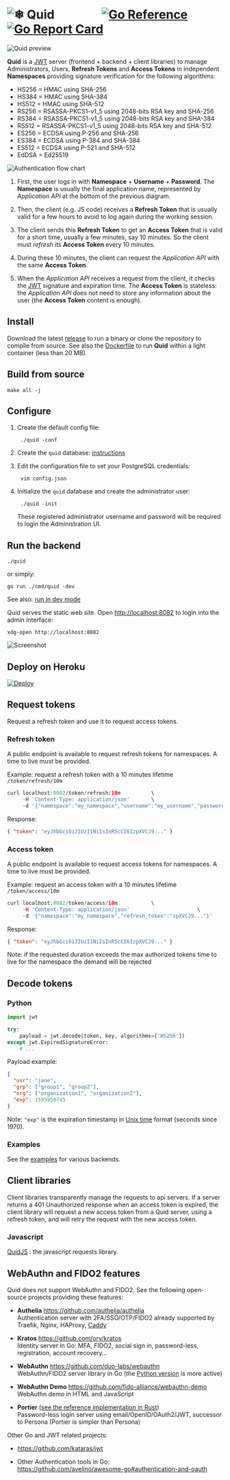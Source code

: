 # ![❄](ui/public/img/logo-2em.svg) Quid &emsp; &emsp; &emsp; [![Go Reference](https://pkg.go.dev/badge/github.com/teal-finance/quid.svg "Go documentation for Quid")](https://pkg.go.dev/github.com/teal-finance/quid) [![Go Report Card](https://goreportcard.com/badge/github.com/teal-finance/quid "Go Report Card for Quid")](https://goreportcard.com/report/github.com/teal-finance/quid)

![Quid preview](ui/public/img/quid-preview.jpg)

**Quid** is a [JWT][jwt] server (frontend + backend + client libraries)
to manage Administrators, Users, **Refresh Tokens** and **Access Tokens**
in independent **Namespaces** providing signature verification for the following algorithms:

- HS256 = HMAC using SHA-256
- HS384 = HMAC using SHA-384
- HS512 = HMAC using SHA-512
- RS256 = RSASSA-PKCS1-v1_5 using 2048-bits RSA key and SHA-256
- RS384 = RSASSA-PKCS1-v1_5 using 2048-bits RSA key and SHA-384
- RS512 = RSASSA-PKCS1-v1_5 using 2048-bits RSA key and SHA-512
- ES256 = ECDSA using P-256 and SHA-256
- ES384 = ECDSA using P-384 and SHA-384
- ES512 = ECDSA using P-521 and SHA-512
- EdDSA = Ed25519

[jwt]: https://wikiless.org/wiki/JSON_Web_Token "JSON Web Token"

![Authentication flow chart](doc/img/authentication-flow.png)

1. First, the user logs in with **Namespace** + **Username** + **Password**.
   The **Namespace** is usually the final application name,
   represented by _Application API_ at the bottom of the previous diagram.

2. Then, the client (e.g. JS code) receives a **Refresh Token**
   that is usually valid for a few hours
   to avoid to log again during the working session.

3. The client sends this **Refresh Token** to get an **Access Token**
   that is valid for a short time,
   usually a few minutes, say 10 minutes.
   So the client must _refresh_ its **Access Token** every 10 minutes.

4. During these 10 minutes,
   the client can request the _Application API_
   with the same **Access Token**.

5. When the _Application API_ receives a request from the client,
   it checks the [JWT][jwt] signature and expiration time.
   The **Access Token** is stateless:
   the _Application API_ does not need to store any information
   about the user (the **Access Token** content is enough).

## Install

Download the latest [release](https://github.com/teal-finance/quid/releases) to run a binary or clone the repository to compile from source. See also the [Dockerfile](Dockerfile) to run **Quid** within a light container (less than 20 MB).

## Build from source

    make all -j

## Configure

1. Create the default config file:

        ./quid -conf

2. Create the `quid` database: [instructions](doc/setup_db.md)

3. Edit the configuration file to set your PostgreSQL credentials:

        vim config.json

4. Initialize the `quid` database and create the administrator user:

        ./quid -init

    These registered administrator username and password will be required to login the Administration UI.

## Run the backend

    ./quid

or simply:

    go run ./cmd/quid -dev

See also: [run in dev mode](doc/dev_mode.md)

Quid serves the static web site. Open <http://localhost:8082> to login into the admin interface:

    xdg-open http://localhost:8082

![Screenshot](doc/img/screenshot.png)

## Deploy on Heroku

[![Deploy](https://www.herokucdn.com/deploy/button.svg)](https://heroku.com/deploy?template=https://github.com/teal-finance/quid)

## Request tokens

Request a refresh token and use it to request access tokens.

### Refresh token

A public endpoint is available to request refresh tokens for namespaces.
A time to live must be provided.

Example: request a refresh token with a 10 minutes lifetime `/token/refresh/10m`

```php
curl localhost:8082/token/refresh/10m          \
     -H 'Content-Type: application/json'       \
     -d '{"namespace":"my_namespace","username":"my_username","password":"my_password"}'
```

Response:

```json
{ "token": "eyJhbGciOiJIUzI1NiIsInR5cCI6IzpXVCJ9..." }
```

### Access token

A public endpoint is available to request access tokens for namespaces.
A time to live must be provided.

Example: request an access token with a 10 minutes lifetime `/token/access/10m`

```php
curl localhost:8082/token/access/10m           \
     -H 'Content-Type: application/json'                      \
     -d '{"namespace":"my_namespace","refresh_token":"zpXVCJ9..."}'
```

Response:

```json
{ "token": "eyJhbGciOiJIUzI1NiIsInR5cCI6IzpXVCJ9..." }
```

Note: if the requested duration exceeds the max authorized tokens time to live for the namespace the demand will be rejected

## Decode tokens

### Python

```python
import jwt

try:
    payload = jwt.decode(token, key, algorithms=['HS256'])
except jwt.ExpiredSignatureError:
    # ...
```

Payload example:

```json
{
  "usr": "jane",
  "grp": ["group1", "group2"],
  "org": ["organization1", "organization2"],
  "exp": 1595950745
}
```

Note: `"exp"` is the expiration timestamp in [Unix time](https://en.wikipedia.org/wiki/Unix_time) format (seconds since 1970).

### Examples

See the [examples](https://github.com/synw/quid_examples) for various backends.

## Client libraries

Client libraries transparently manage the requests to api servers.
If a server returns a 401 Unauthorized response when an access token is expired,
the client library will request a new access token from a Quid server,
using a refresh token, and will retry the request with the new access token.

### Javascript

[QuidJS](https://github.com/teal-finance/quidjs) : the javascript requests library.

## WebAuthn and FIDO2 features

Quid does not support WebAuthn and FIDO2.
See the following open-source projects providing these features:

- **Authelia** <https://github.com/authelia/authelia>  
  Authentication server with 2FA/SSO/OTP/FIDO2
  already supported by Traefik, Nginx, HAProxy,
  [Caddy](https://github.com/caddyserver/caddy/pull/4739)

- **Kratos** <https://github.com/ory/kratos>  
  Identity server in Go: MFA, FIDO2, social sign in, password-less, registration, account recovery…

- **WebAuthn** <https://github.com/duo-labs/webauthn>  
  WebAuthn/FIDO2 server library in Go
  (the [Python version](https://github.com/duo-labs/py_webauthn) is more active)

- **WebAuthn Demo** <https://github.com/fido-alliance/webauthn-demo>  
  WebAuthn demo in HTML and JavaScript

- **Portier** ([see the reference implementation in Rust](https://github.com/portier/portier-broker))  
  Password-less login server using email/OpenID/OAuth2/JWT,
  successor to Persona (Portier is simpler than Persona)

Other Go and JWT related projects:

- https://github.com/kataras/jwt

- Other Authentication tools in Go:  
  <https://github.com/avelino/awesome-go#authentication-and-oauth>
